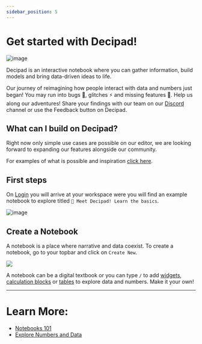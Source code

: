 ```yaml
---
sidebar_position: 5
---
```


# Get started with Decipad!

![image](https://user-images.githubusercontent.com/12210180/162471244-15b6b5ba-5ed3-45ee-a6e0-475d1b018053.png)

Decipad is an interactive notebook where you can gather information, build models and bring data-driven ideas to life.

Our journey of reimagining how people interact with data and numbers just began! You may run into bugs 🐞, glitches ⚡️ and missing features 🧐. Help us along our adventures! Share your findings with our team on our [Discord](https://discord.gg/XQTbStHH) channel or use the Feedback button on Decipad.

## What can I build on Decipad?

Right now only simple use cases are possible on our editor, we are looking forward to expanding our features alongside our community.

For examples of what is possible and inspiration [click here](/get-inspiration).

## First steps

On [Login](https://alpha.decipad.com/) you will arrive at your workspace were you will find an example notebook to explore titled `👋 Meet Decipad! Learn the basics`.

![image](https://user-images.githubusercontent.com/12210180/162472527-41d5da2d-c1bb-413a-8c5e-1cfe25bb4d5f.png)

## Create a Notebook

A notebook is a place where narrative and data coexist.
To create a notebook, go to your topbar and click on `Create New`.

![](https://user-images.githubusercontent.com/12210180/162472107-28945a31-5255-4bbc-83fc-8d4222816cb1.gif)

A notebook can be a digital textbook or you can type `/` to add [widgets](/blocks/widgets), [calculation blocks](/blocks/calculations) or [tables](/blocks/tables) to explore data and numbers. Make it your own!

---

# Learn More:

- [Notebooks 101](/notebook/notebooks-101)
- [Explore Numbers and Data](/notebook/explore-numbers-and-data)
